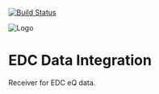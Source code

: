 [![Build Status](https://travis-ci.org/ONSdigital/edcdi.svg?branch=master)](https://travis-ci.org/ONSdigital/edcdi)

![Logo](http://www.80snostalgia.com/files/fluposie.jpg)

# EDC Data Integration

Receiver for EDC eQ data.
